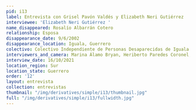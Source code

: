 ```yaml
---
pid: i13
label: Entrevista con Grisel Pavón Valdés y Elizabeth Neri Gutiérrez
interviewee: 'Elizabeth Neri Gutiérrez '
name_disappeared: Rosalío Albarrán Cotero
relationship: Esposa
disappearance_date: 9/6/2002
disappearance_location: Iguala, Guerrero
colectivo: Colectivo Independiente de Personas Desaparecidas de Iguala
interviewers_and_camera: Marina Álamo Bryan, Heriberto Paredes Coronel, Rodrigo Caballero
interview_date: 16/10/2021
location_region: Sur
location_state: Guerrero
order: '12'
layout: entrevista
collection: entrevistas
thumbnail: "/img/derivatives/simple/i13/thumbnail.jpg"
full: "/img/derivatives/simple/i13/fullwidth.jpg"
---
```

